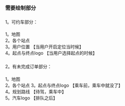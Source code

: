 ### 需要绘制部分
### 
1。可约车部分：
####    
1。地图    
2。各个站点  
3。用户位置  【当用户开启定位当时候】    
4。起点与终点logo 【当用户选择起点的时候】    

###
2。有未完成订单部分：
####
1。地图    
2。各个站点
3。起点与终点logo 【乘车前，乘车中就没了】    
4。规划路线  【待驾，乘车中】    
5。汽车logo 【排队之后】


